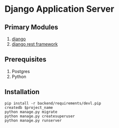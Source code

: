 # Django Application Server

## Primary Modules
1. [django](https://www.djangoproject.com/)
1. [django rest framework](http://www.django-rest-framework.org/)

## Prerequisites
1. Postgres
1. Python

## Installation
```
pip install -r backend/requirements/devl.pip
createdb $project_name
python manage.py migrate
python manage.py createsuperuser
python manage.py runserver
```
